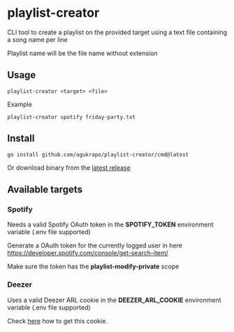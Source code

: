 # playlist-creator

CLI tool to create a playlist on the provided target using a text file containing a song name per line

Playlist name will be the file name without extension

## Usage

```
playlist-creator <target> <file>
```

Example
```
playlist-creator spotify friday-party.txt
```

## Install
```
go install github.com/agukrapo/playlist-creator/cmd@latest
```

Or download binary from the [latest release](https://github.com/agukrapo/playlist-creator/releases/latest)

## Available targets

### Spotify
Needs a valid Spotify OAuth token in the **SPOTIFY_TOKEN** environment variable (.env file supported)

Generate a OAuth token for the currently logged user in here https://developer.spotify.com/console/get-search-item/

Make sure the token has the **playlist-modify-private** scope

### Deezer
Uses a valid Deezer ARL cookie in the **DEEZER_ARL_COOKIE** environment variable (.env file supported)

Check [here](https://github.com/d-fi/d-fi-core/blob/master/docs/faq.md) how to get this cookie.
